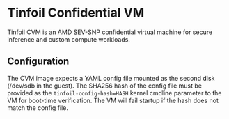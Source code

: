 # Tinfoil Confidential VM

Tinfoil CVM is an AMD SEV-SNP confidential virtual machine for secure inference and custom compute workloads.

## Configuration

The CVM image expects a YAML config file mounted as the second disk (/dev/sdb in the guest). The SHA256 hash of the config file must be provided as the `tinfoil-config-hash=HASH` kernel cmdline parameter to the VM for boot-time verification. The VM will fail startup if the hash does not match the config file.
